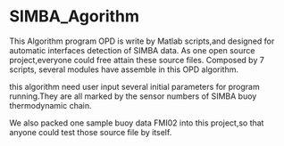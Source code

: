 # SIMBA_Agorithm
This Algorithm program OPD is write by Matlab scripts,and designed for automatic interfaces detection of SIMBA data.
As one open source project,everyone could free attain these source files.
Composed by 7 scripts, several modules have assemble in this OPD algorithm.




this algorithm need user input several initial parameters for program running.They are all marked by the sensor numbers of SIMBA buoy thermodynamic chain.










We also packed one sample buoy data FMI02 into this project,so that anyone could test those source file by itself.

